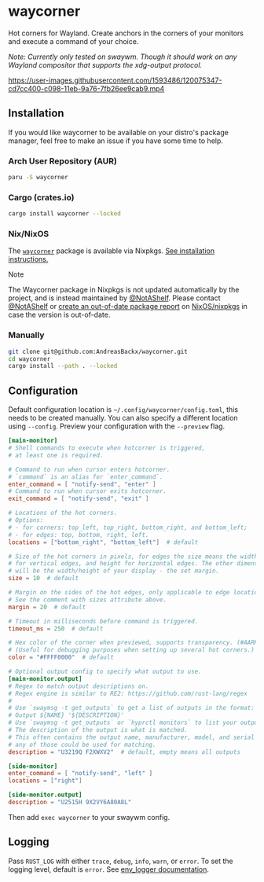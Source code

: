 # waycorner

Hot corners for Wayland. Create anchors in the corners of your monitors and execute a command of your choice.

_Note: Currently only tested on swaywm. Though it should work on any Wayland compositor that supports the xdg-output protocol._

https://user-images.githubusercontent.com/1593486/120075347-cd7cc400-c098-11eb-9a76-7fb26ee9cab9.mp4

## Installation

If you would like waycorner to be available on your distro's package manager, feel free to make an issue if you have some time to help.

### Arch User Repository (AUR)

```zsh
paru -S waycorner
```

### Cargo (crates.io)

```zsh
cargo install waycorner --locked
```

### Nix/NixOS

[`waycorner`]: https://github.com/NixOS/nixpkgs/blob/nixos-unstable/pkgs/applications/misc/waycorner/default.nix
[See installation instructions.]: https://search.nixos.org/packages?channel=unstable&show=waycorner&from=0&size=50&sort=relevance&type=packages&query=waycorner
[@NotAShelf]: https://github.com/notashelf
[create an out-of-date package report]: https://github.com/NixOS/nixpkgs/issues/new?assignees=&labels=9.needs%3A+package+%28update%29&projects=&template=out_of_date_package_report.md&title=Update+request%3A+PACKAGENAME+OLDVERSION+%E2%86%92+NEWVERSION
[NixOS/nixpkgs]: https://github.com/NixOS/nixpkgs

The [`waycorner`] package is available via Nixpkgs. [See installation instructions.]

> [!NOTE]
> The Waycorner package in Nixpkgs is not updated automatically by the project, and is instead
> maintained by [@NotAShelf]. Please contact [@NotAShelf] or [create an out-of-date package report] on [NixOS/nixpkgs] in case the version is out-of-date.

### Manually

```zsh
git clone git@github.com:AndreasBackx/waycorner.git
cd waycorner
cargo install --path . --locked
```

## Configuration

Default configuration location is `~/.config/waycorner/config.toml`, this needs to be created manually. You can also specify a different location using `--config`. Preview your configuration with the `--preview` flag.

```toml
[main-monitor]
# Shell commands to execute when hotcorner is triggered,
# at least one is required.

# Command to run when cursor enters hotcorner.
# `command` is an alias for `enter_command`.
enter_command = [ "notify-send", "enter" ]
# Command to run when cursor exits hotcorner.
exit_command = [ "notify-send", "exit" ]

# Locations of the hot corners.
# Options:
# - for corners: top_left, top_right, bottom_right, and bottom_left;
# - for edges: top, bottom, right, left.
locations = ["bottom_right", "bottom_left"]  # default

# Size of the hot corners in pixels, for edges the size means the width
# for vertical edges, and height for horizontal edges. The other dimension
# will be the width/height of your display - the set margin.
size = 10  # default

# Margin on the sides of the hot edges, only applicable to edge locations.
# See the comment with sizes attribute above.
margin = 20  # default

# Timeout in milliseconds before command is triggered.
timeout_ms = 250  # default

# Hex color of the corner when previewed, supports transparency. (#AARRGGBB or #RRGGBB)
# (Useful for debugging purposes when setting up several hot corners.)
color = "#FFFF0000"  # default

# Optional output config to specify what output to use.
[main-monitor.output]
# Regex to match output descriptions on.
# Regex engine is similar to RE2: https://github.com/rust-lang/regex
#
# Use `swaymsg -t get_outputs` to get a list of outputs in the format:
# Output ${NAME} '${DESCRIPTION}'
# Use `swaymsg -t get_outputs` or `hyprctl monitors` to list your outputs.
# The description of the output is what is matched.
# This often contains the output name, manufacturer, model, and serial number so
# any of those could be used for matching.
description = "U3219Q F2XWXV2"  # default, empty means all outputs

[side-monitor]
enter_command = [ "notify-send", "left" ]
locations = ["right"]

[side-monitor.output]
description = "U2515H 9X2VY6A80A8L"

```

Then add `exec waycorner` to your swaywm config.

## Logging

Pass `RUST_LOG` with either `trace`, `debug`, `info`, `warn`, or `error`. To set the logging level, default is `error`. See [env_logger documentation](https://docs.rs/env_logger/0.8.3/env_logger/).

